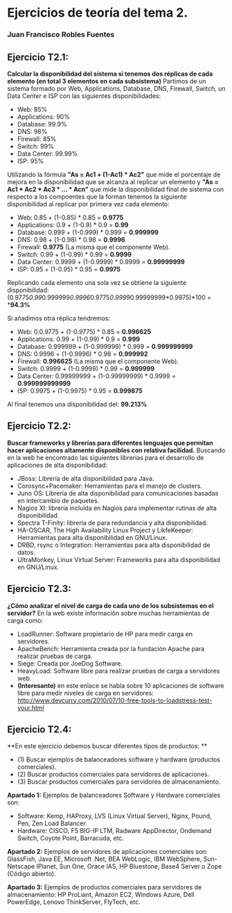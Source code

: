 ﻿# Ejercicios de teoría del tema 2.
### Juan Francisco Robles Fuentes

## Ejercicio T2.1:
**Calcular la disponibilidad del sistema si tenemos dos réplicas de cada elemento (en total 3 elementos en cada subsistema)**
Partimos de un sistema formado por Web, Applications, Database, DNS, Firewall, Switch, un Data Center e ISP con las siguientes disponibilidades: 
* Web: 85%
* Applications: 90%
* Database: 99.9%
* DNS: 98%
* Firewall: 85%
* Switch: 99%
* Data Center: 99.99%
* ISP: 95%

Utilizando la fórmula **"As = Ac1 + (1-Ac1) * Ac2"** que mide el porcentaje de mejora en la disponibilidad que se alcanza al replicar un elemento y **"As = Ac1 * Ac2 * Ac3 * ... * Acn"** que mide la disponibilidad final de sistema con respecto a los compoentes que la forman tenemos la siguiente disponibilidad al replicar por primera vez cada elemento: 
* Web: 0.85 + (1-0.85) * 0.85 = **0.9775**
* Applications: 0.9 + (1-0.9) * 0.9 = **0.99**
* Database: 0.999 + (1-0.999) * 0.999 = **0.999999**
* DNS: 0.98 + (1-0.98) * 0.98 = **0.9996**
* Firewall: **0.9775** (La misma que el componente Web).
* Switch: 0.99 + (1-0.99) * 0.99 = **0.9999**
* Data Center: 0.9999 + (1-0.9999) * 0.9999 = **0.99999999**
* ISP: 0.95 + (1-0.95) * 0.95 = **0.9975**

Replicando cada elemento una sola vez se obtiene la siguiente disponibilidad: 
(0.9775*0.99*0.999999*0.9996*0.9775*0.9999*0.99999999*0.9975)*100 = ***94.3%**

Si añadimos otra réplica tendremos: 
* Web: 0.0.9775 + (1-0.9775) * 0.85 = **0.996625**
* Applications: 0.99 + (1-0.99) * 0.9 = **0.999**
* Database: 0.999999 + (1-0.999999) * 0.999 = **0.999999999**
* DNS: 0.9996 + (1-0.9996) * 0.98 = **0.999992**
* Firewall: **0.996625** (La misma que el componente Web).
* Switch: 0.9999 + (1-0.9999) * 0.99 = **0.999999**
* Data Center: 0.99999999 + (1-0.99999999) * 0.9999 = **0.999999999999**
* ISP: 0.9975 + (1-0.9975) * 0.95 = **0.999875**

Al final tenemos una disponibilidad del: **99.213%**

## Ejercicio T2.2:
**Buscar frameworks y librerías para diferentes lenguajes que permitan hacer aplicaciones altamente disponibles con relativa facilidad.**
Buscando en la web he encontrado las siguientes librerías para el desarrollo de aplicaciones de alta disponibilidad: 
* JBoss: Librería de alta disponibilidad para Java.
* Corosync+Pacemaker: Herramientas para el manejo de clusters.
* Juno OS: Librería de alta disponibilidad para comunicaciones basadas en intercambio de paquetes.
* Nagios XI: librería incluída en Nagios para implementar rutinas de alta disponibilidad.
* Spectra T-Finity: librería de para redundancia y alta disponibilidad.
* HA-OSCAR, The High Availability Linux Project y LikfeKeeper: Herramientas para alta disponibilidad en GNU/Linux.
* DRBD, rsync o Integration: Herramientas para alta disponibilidad de datos.
* UltraMonkey, Linux Virtual Server: Frameworks para alta disponibilidad en GNU/Linux.

## Ejercicio T2.3:
**¿Cómo analizar el nivel de carga de cada uno de los subsistemas en el servidor?**
En la web existe información sobre muchas herramientas de carga como: 
* LoadRunner: Software propietario de HP para medir carga en servidores.
* ApacheBench: Herramienta creada por la fundación Apache para realizar pruebas de carga.
* Siege: Creada por JoeDog Software.
* HeavyLoad: Software libre para realizar pruebas de carga a servidores web.
* **(Interesante)** en este enlace se habla sobre 10 aplicaciones de software libre para medir niveles de carga en servidores: http://www.devcurry.com/2010/07/10-free-tools-to-loadstress-test-your.html

## Ejercicio T2.4:
**En este ejercicio debemos buscar diferentes tipos de productos: **
* (1) Buscar ejemplos de balanceadores software y hardware (productos comerciales).
* (2) Buscar productos comerciales para servidores de aplicaciones. 
* (3) Buscar productos comerciales para servidores de almacenamiento.

**Apartado 1:**
Ejemplos de balanceadores Software y Hardware comerciales son: 
* Software: Kemp, HAProxy, LVS (Linux Virtual Server), Nginx, Pound, Pen, Zen Load Balancer. 
* Hardware: CISCO, F5 BIG-IP LTM, Radware AppDirector, Ondemand Switch, Coyote Point, Barracuda, etc.

**Apartado 2:**
Ejemplos de servidores de aplicaciones comerciales son: 
GlassFish, Java EE, Microsoft .Net, BEA WebLogic, IBM WebSphere, Sun-Netscape IPlanet, Sun One, Orace IAS, HP Bluestone, Base4 Server o Zope (Código abierto).

**Apartado 3:**
Ejemplos de productos comerciales para servidores de almacenamiento: 
HP ProLiant, Amazon EC2, Windows Azure, Dell PowerEdge, Lenovo ThinkServer, FlyTech, etc.
